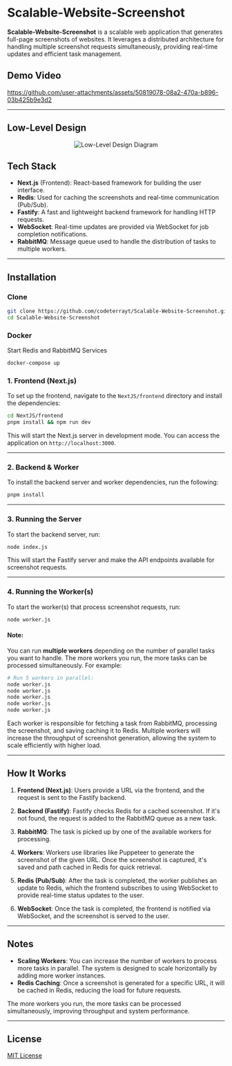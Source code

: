 # Scalable-Website-Screenshot

**Scalable-Website-Screenshot** is a scalable web application that generates full-page screenshots of websites. It leverages a distributed architecture for handling multiple screenshot requests simultaneously, providing real-time updates and efficient task management.


## Demo Video
https://github.com/user-attachments/assets/50819078-08a2-470a-b896-03b425b9e3d2

---

## Low-Level Design
<p align="center">
  <img src="https://github.com/user-attachments/assets/48bbbe8d-a8e6-415e-8325-570a3d7a4d7f" alt="Low-Level Design Diagram">
</p>


## Tech Stack

- **Next.js** (Frontend): React-based framework for building the user interface.
- **Redis**: Used for caching the screenshots and real-time communication (Pub/Sub).
- **Fastify**: A fast and lightweight backend framework for handling HTTP requests.
- **WebSocket**: Real-time updates are provided via WebSocket for job completion notifications.
- **RabbitMQ**: Message queue used to handle the distribution of tasks to multiple workers.

---

## Installation

### Clone 
```bash
git clone https://github.com/codeterrayt/Scalable-Website-Screenshot.git
cd Scalable-Website-Screenshot
```

### Docker 
Start Redis and RabbitMQ Services
```bash
docker-compose up
```

### 1. **Frontend (Next.js)**

To set up the frontend, navigate to the `NextJS/frontend` directory and install the dependencies:

```bash
cd NextJS/frontend
pnpm install && npm run dev
```

This will start the Next.js server in development mode. You can access the application on `http://localhost:3000`.

---

### 2. **Backend & Worker**

To install the backend server and worker dependencies, run the following:

```bash
pnpm install
```

---

### 3. **Running the Server**

To start the backend server, run:

```bash
node index.js
```

This will start the Fastify server and make the API endpoints available for screenshot requests.

---

### 4. **Running the Worker(s)**

To start the worker(s) that process screenshot requests, run:

```bash
node worker.js
```

#### Note:
You can run **multiple workers** depending on the number of parallel tasks you want to handle. The more workers you run, the more tasks can be processed simultaneously. For example:

```bash
# Run 5 workers in parallel:
node worker.js
node worker.js
node worker.js
node worker.js
node worker.js
```

Each worker is responsible for fetching a task from RabbitMQ, processing the screenshot, and saving caching it to Redis. Multiple workers will increase the throughput of screenshot generation, allowing the system to scale efficiently with higher load.

---

## How It Works

1. **Frontend (Next.js)**: Users provide a URL via the frontend, and the request is sent to the Fastify backend.
   
2. **Backend (Fastify)**: Fastify checks Redis for a cached screenshot. If it's not found, the request is added to the RabbitMQ queue as a new task.

3. **RabbitMQ**: The task is picked up by one of the available workers for processing.

4. **Workers**: Workers use libraries like Puppeteer to generate the screenshot of the given URL. Once the screenshot is captured, it's saved and path cached in Redis for quick retrieval.

5. **Redis (Pub/Sub)**: After the task is completed, the worker publishes an update to Redis, which the frontend subscribes to using WebSocket to provide real-time status updates to the user.

6. **WebSocket**: Once the task is completed, the frontend is notified via WebSocket, and the screenshot is served to the user.

---

## Notes

- **Scaling Workers**: You can increase the number of workers to process more tasks in parallel. The system is designed to scale horizontally by adding more worker instances.
- **Redis Caching**: Once a screenshot is generated for a specific URL, it will be cached in Redis, reducing the load for future requests.
  
The more workers you run, the more tasks can be processed simultaneously, improving throughput and system performance.

---

## License

[MIT License](LICENSE)
